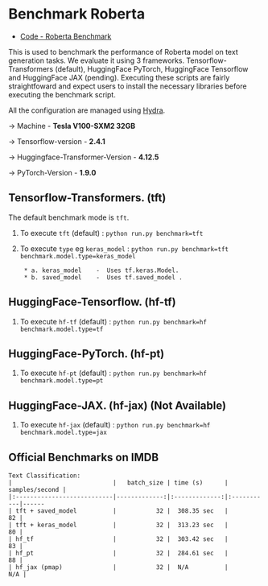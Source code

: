 <!---
Copyright 2021 The TFT Team. All rights reserved.

Licensed under the Apache License, Version 2.0 (the "License");
you may not use this file except in compliance with the License.
You may obtain a copy of the License at

    http://www.apache.org/licenses/LICENSE-2.0

Unless required by applicable law or agreed to in writing, software
distributed under the License is distributed on an "AS IS" BASIS,
WITHOUT WARRANTIES OR CONDITIONS OF ANY KIND, either express or implied.
See the License for the specific language governing permissions and
limitations under the License.
-->

# Benchmark Roberta

- [Code - Roberta Benchmark](https://github.com/legacyai/tf-transformers/tree/main/benchmark/roberta)

This is used to benchmark the performance of Roberta model on text generation tasks. We evaluate it using 3 frameworks.
Tensorflow-Transformers (default), HuggingFace PyTorch, HuggingFace Tensorflow and HuggingFace JAX (pending).
Executing these scripts are fairly straightfoward and expect users to install the necessary libraries before executing
the benchmark script.

All the configuration are managed using [Hydra](https://github.com/facebookresearch/hydra).

-> Machine - **Tesla V100-SXM2 32GB**

-> Tensorflow-version - **2.4.1**

-> Huggingface-Transformer-Version - **4.12.5**

-> PyTorch-Version - **1.9.0**

## Tensorflow-Transformers. (tft)

The default benchmark mode is ```tft```.
1. To execute ```tft``` (default) :
    ```python run.py benchmark=tft```

2. To execute ```type``` eg ```keras_model``` :
    ```python run.py benchmark=tft benchmark.model.type=keras_model```

        * a. keras_model    -  Uses tf.keras.Model.
        * b. saved_model    -  Uses tf.saved_model .

## HuggingFace-Tensorflow. (hf-tf)

1. To execute ```hf-tf``` (default) :
    ```python run.py benchmark=hf benchmark.model.type=tf```


## HuggingFace-PyTorch. (hf-pt)

1. To execute ```hf-pt``` (default) :
    ```python run.py benchmark=hf benchmark.model.type=pt```


## HuggingFace-JAX. (hf-jax) (Not Available)

1. To execute ```hf-jax``` (default) :
    ```python run.py benchmark=hf benchmark.model.type=jax```


## Official Benchmarks on IMDB

```
Text Classification:
|                            |   batch_size | time (s)      |   samples/second |
|:---------------------------|-------------:|:-------------:|:-----------|------
| tft + saved_model          |           32 |  308.35 sec   |               82 |
| tft + keras_model          |           32 |  313.23 sec   |               80 |
| hf_tf                      |           32 |  303.42 sec   |               83 |
| hf_pt                      |           32 |  284.61 sec   |               88 |
| hf_jax (pmap)              |           32 |  N/A          |              N/A |
```
